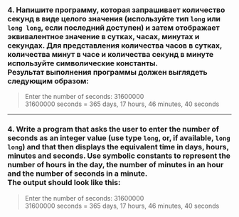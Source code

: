 ### 4. Напишите программу, которая запрашивает количество секунд в виде целого значения (используйте тип ```long``` или ```long long```, если последний доступен) и затем отображает эквивалентное значение в сутках, часах, минутах и секундах. Для представления количества часов в сутках, количества минут в часе и количества секунд в минуте используйте символические константы.<br> Результат выполнения программы должен выглядеть следующим образом:

>Enter the number of seconds: 31600000<br>
31600000 seconds = 365 days, 17 hours, 46 minutes, 40 seconds

------------------------------------------------

### 4. Write a program that asks the user to enter the number of seconds as an integer value (use type ```long```, or, if available, ```long long```) and that then displays the equivalent time in days, hours, minutes and seconds. Use symbolic constants to represent the number of hours in the day, the number of minutes in an hour and the number of seconds in a minute.<br>The output should look like this:

>Enter the number of seconds: 31600000<br>
31600000 seconds = 365 days, 17 hours, 46 minutes, 40 seconds
